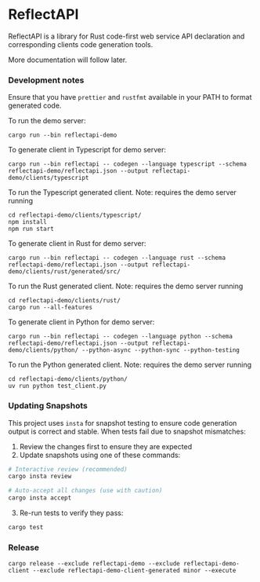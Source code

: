 # ReflectAPI

ReflectAPI is a library for Rust code-first web service API declaration and corresponding clients code generation tools.

More documentation will follow later.

### Development notes

Ensure that you have `prettier` and `rustfmt` available in your PATH to format generated code.

To run the demo server:

```
cargo run --bin reflectapi-demo
```

To generate client in Typescript for demo server:

```
cargo run --bin reflectapi -- codegen --language typescript --schema reflectapi-demo/reflectapi.json --output reflectapi-demo/clients/typescript
```

To run the Typescript generated client. Note: requires the demo server running

```
cd reflectapi-demo/clients/typescript/
npm install
npm run start
```

To generate client in Rust for demo server:

```
cargo run --bin reflectapi -- codegen --language rust --schema reflectapi-demo/reflectapi.json --output reflectapi-demo/clients/rust/generated/src/
```

To run the Rust generated client. Note: requires the demo server running

```
cd reflectapi-demo/clients/rust/
cargo run --all-features
```

To generate client in Python for demo server:

```
cargo run --bin reflectapi -- codegen --language python --schema reflectapi-demo/reflectapi.json --output reflectapi-demo/clients/python/ --python-async --python-sync --python-testing
```

To run the Python generated client. Note: requires the demo server running

```
cd reflectapi-demo/clients/python/
uv run python test_client.py
```

### Updating Snapshots

This project uses `insta` for snapshot testing to ensure code generation output is correct and stable. When tests fail due to snapshot mismatches:

1. Review the changes first to ensure they are expected
2. Update snapshots using one of these commands:

```bash
# Interactive review (recommended)
cargo insta review

# Auto-accept all changes (use with caution)
cargo insta accept
```

3. Re-run tests to verify they pass:

```bash
cargo test
```

### Release

```
cargo release --exclude reflectapi-demo --exclude reflectapi-demo-client --exclude reflectapi-demo-client-generated minor --execute
```
